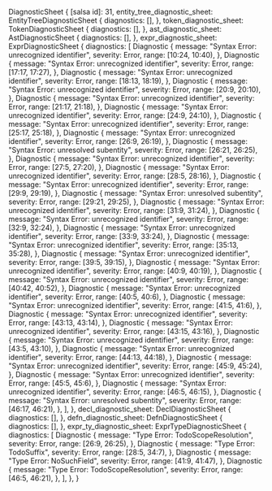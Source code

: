 DiagnosticSheet {
    [salsa id]: 31,
    entity_tree_diagnostic_sheet: EntityTreeDiagnosticSheet {
        diagnostics: [],
    },
    token_diagnostic_sheet: TokenDiagnosticSheet {
        diagnostics: [],
    },
    ast_diagnostic_sheet: AstDiagnosticSheet {
        diagnostics: [],
    },
    expr_diagnostic_sheet: ExprDiagnosticSheet {
        diagnostics: [
            Diagnostic {
                message: "Syntax Error: unrecognized identifier",
                severity: Error,
                range: [10:24, 10:40),
            },
            Diagnostic {
                message: "Syntax Error: unrecognized identifier",
                severity: Error,
                range: [17:17, 17:27),
            },
            Diagnostic {
                message: "Syntax Error: unrecognized identifier",
                severity: Error,
                range: [18:13, 18:19),
            },
            Diagnostic {
                message: "Syntax Error: unrecognized identifier",
                severity: Error,
                range: [20:9, 20:10),
            },
            Diagnostic {
                message: "Syntax Error: unrecognized identifier",
                severity: Error,
                range: [21:17, 21:18),
            },
            Diagnostic {
                message: "Syntax Error: unrecognized identifier",
                severity: Error,
                range: [24:9, 24:10),
            },
            Diagnostic {
                message: "Syntax Error: unrecognized identifier",
                severity: Error,
                range: [25:17, 25:18),
            },
            Diagnostic {
                message: "Syntax Error: unrecognized identifier",
                severity: Error,
                range: [26:9, 26:19),
            },
            Diagnostic {
                message: "Syntax Error: unresolved subentity",
                severity: Error,
                range: [26:21, 26:25),
            },
            Diagnostic {
                message: "Syntax Error: unrecognized identifier",
                severity: Error,
                range: [27:5, 27:20),
            },
            Diagnostic {
                message: "Syntax Error: unrecognized identifier",
                severity: Error,
                range: [28:5, 28:16),
            },
            Diagnostic {
                message: "Syntax Error: unrecognized identifier",
                severity: Error,
                range: [29:9, 29:19),
            },
            Diagnostic {
                message: "Syntax Error: unresolved subentity",
                severity: Error,
                range: [29:21, 29:25),
            },
            Diagnostic {
                message: "Syntax Error: unrecognized identifier",
                severity: Error,
                range: [31:9, 31:24),
            },
            Diagnostic {
                message: "Syntax Error: unrecognized identifier",
                severity: Error,
                range: [32:9, 32:24),
            },
            Diagnostic {
                message: "Syntax Error: unrecognized identifier",
                severity: Error,
                range: [33:9, 33:24),
            },
            Diagnostic {
                message: "Syntax Error: unrecognized identifier",
                severity: Error,
                range: [35:13, 35:28),
            },
            Diagnostic {
                message: "Syntax Error: unrecognized identifier",
                severity: Error,
                range: [39:5, 39:15),
            },
            Diagnostic {
                message: "Syntax Error: unrecognized identifier",
                severity: Error,
                range: [40:9, 40:19),
            },
            Diagnostic {
                message: "Syntax Error: unrecognized identifier",
                severity: Error,
                range: [40:42, 40:52),
            },
            Diagnostic {
                message: "Syntax Error: unrecognized identifier",
                severity: Error,
                range: [40:5, 40:6),
            },
            Diagnostic {
                message: "Syntax Error: unrecognized identifier",
                severity: Error,
                range: [41:5, 41:6),
            },
            Diagnostic {
                message: "Syntax Error: unrecognized identifier",
                severity: Error,
                range: [43:13, 43:14),
            },
            Diagnostic {
                message: "Syntax Error: unrecognized identifier",
                severity: Error,
                range: [43:15, 43:16),
            },
            Diagnostic {
                message: "Syntax Error: unrecognized identifier",
                severity: Error,
                range: [43:5, 43:10),
            },
            Diagnostic {
                message: "Syntax Error: unrecognized identifier",
                severity: Error,
                range: [44:13, 44:18),
            },
            Diagnostic {
                message: "Syntax Error: unrecognized identifier",
                severity: Error,
                range: [45:9, 45:24),
            },
            Diagnostic {
                message: "Syntax Error: unrecognized identifier",
                severity: Error,
                range: [45:5, 45:6),
            },
            Diagnostic {
                message: "Syntax Error: unrecognized identifier",
                severity: Error,
                range: [46:5, 46:15),
            },
            Diagnostic {
                message: "Syntax Error: unresolved subentity",
                severity: Error,
                range: [46:17, 46:21),
            },
        ],
    },
    decl_diagnostic_sheet: DeclDiagnosticSheet {
        diagnostics: [],
    },
    defn_diagnostic_sheet: DefnDiagnosticSheet {
        diagnostics: [],
    },
    expr_ty_diagnostic_sheet: ExprTypeDiagnosticSheet {
        diagnostics: [
            Diagnostic {
                message: "Type Error: TodoScopeResolution",
                severity: Error,
                range: [26:9, 26:25),
            },
            Diagnostic {
                message: "Type Error: TodoSuffix",
                severity: Error,
                range: [28:5, 34:7),
            },
            Diagnostic {
                message: "Type Error: NoSuchField",
                severity: Error,
                range: [41:9, 41:47),
            },
            Diagnostic {
                message: "Type Error: TodoScopeResolution",
                severity: Error,
                range: [46:5, 46:21),
            },
        ],
    },
}